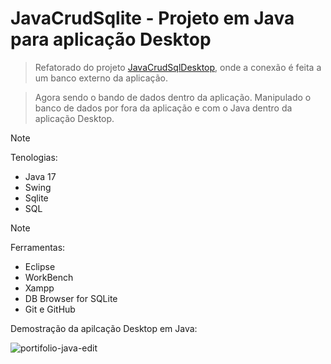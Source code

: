 # JavaCrudSqlite - Projeto em Java para aplicação Desktop
> Refatorado do projeto [JavaCrudSqlDesktop](https://github.com/EderLima88/JavaCrudSqlDesktop.git), onde a conexão é feita a um banco externo da aplicação.    

> Agora sendo o bando de dados dentro da aplicação. Manipulado o banco de dados por fora da aplicação e com o Java dentro da aplicação Desktop.

> [!NOTE]
> Tenologias:
> - Java 17
> - Swing
> - Sqlite
> - SQL
 

> [!NOTE]
> Ferramentas:
> - Eclipse
> - WorkBench
> - Xampp
> - DB Browser for SQLite
> - Git e GitHub

Demostração da apilcação Desktop em Java:

![portifolio-java-edit](https://github.com/user-attachments/assets/85375ab8-bf97-4049-a65b-dbbc7d724d37)
